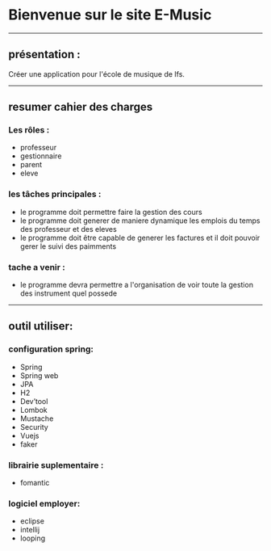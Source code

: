 # Bienvenue sur le site E-Music

---
## présentation :
Créer une application pour l'école de musique de Ifs.





---
## resumer cahier des charges

### Les rôles :
- professeur 
- gestionnaire 
- parent
- eleve

### les tâches principales :
-  le programme doit permettre  faire la gestion des cours 
-  le programme doit generer de maniere dynamique les emplois du temps des professeur et des eleves 
-  le programme doit être capable de generer les factures et il doit pouvoir gerer le suivi des paimments 


### tache a venir :
-  le programme devra permettre a l'organisation de voir toute la gestion des instrument quel possede
---
## outil utiliser:
### configuration spring:
- Spring
- Spring web 
- JPA 
- H2
- Dev’tool
- Lombok
- Mustache
- Security
- Vuejs
- faker

### librairie suplementaire :
- fomantic


### logiciel  employer:
- eclipse 
- intellij
- looping
